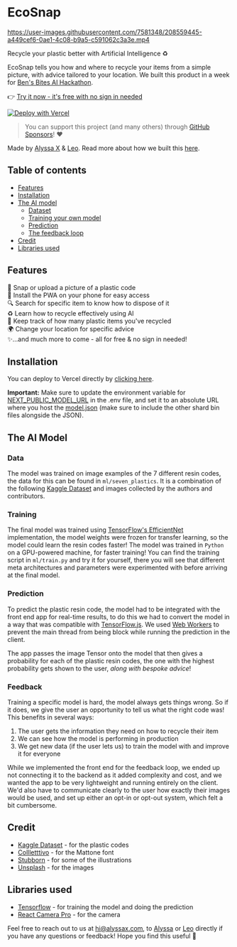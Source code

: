 # EcoSnap


https://user-images.githubusercontent.com/7581348/208559445-a449cef6-0ae1-4c08-b9a5-c591062c3a3e.mp4


Recycle your plastic better with Artificial Intelligence ♻️

EcoSnap tells you how and where to recycle your items from a simple picture, with advice tailored to your location. We built this product in a week for [Ben's Bites AI Hackathon](https://alyssax.substack.com/p/we-built-an-ai-recycling-app-in-a).

👉 [Try it now - it's free with no sign in needed](https://ecosnap.vercel.app)

[![Deploy with Vercel](https://vercel.com/button)](https://vercel.com/new/clone?repository-url=https://github.com/alyssaxuu/ecosnap)

> You can support this project (and many others) through [GitHub Sponsors](https://github.com/sponsors/alyssaxuu)! ❤️

Made by [Alyssa X](https://twitter.com/alyssaxuu) & [Leo](https://www.linkedin.com/in/leonorfurtado/). Read more about how we built this [here](https://alyssax.substack.com/p/we-built-an-ai-recycling-app-in-a).

## Table of contents

- [Features](#features)
- [Installation](#installation)
- [The AI model](#the-ai-model)
	- [Dataset](#data)
	- [Training your own model](#training)
	- [Prediction](#prediction)
    - [The feedback loop](#feedback)
- [Credit](#credit)
- [Libraries used](#libraries-used)

## Features

📸 Snap or upload a picture of a plastic code<br>
📱 Install the PWA on your phone for easy access<br>
🔍 Search for specific item to know how to dispose of it<br>
♻️ Learn how to recycle effectively using AI<br>
🥤 Keep track of how many plastic items you've recycled<br>
🌍 Change your location for specific advice<br>
✨...and much more to come - all for free & no sign in needed!

## Installation
You can deploy to Vercel directly by [clicking here](https://vercel.com/new/clone?repository-url=https://github.com/alyssaxuu/ecosnap). 

**Important:** Make sure to update the environment variable for [NEXT_PUBLIC_MODEL_URL](https://github.com/alyssaxuu/ecosnap/blob/a9c7e7e1ec19f106db69abd6d66be558bd21445a/.env#L16) in the .env file, and set it to an absolute URL where you host the [model.json](https://github.com/alyssaxuu/ecosnap/tree/main/ml/models/efficient_net/10/predict) (make sure to include the other shard bin files alongside the JSON).


## The AI Model

### Data

The model was trained on image examples of the 7 different resin codes, the data for this can be found in `ml/seven_plastics`. It is a combination of the following [Kaggle Dataset](https://www.kaggle.com/datasets/piaoya/plastic-recycling-codes) and images collected by the authors and contributors.

### Training

The final model was trained using [TensorFlow's EfficientNet](https://www.tensorflow.org/api_docs/python/tf/keras/applications/efficientnet_v2/EfficientNetV2B0) implementation, the model weights were frozen for transfer learning, so the model could learn the resin codes faster! The model was trained in `Python` on a GPU-powered machine, for faster training! You can find the training script in `ml/train.py` and try it for yourself, there you will see that different meta architectures and parameters were experimented with before arriving at the final model.

### Prediction

To predict the plastic resin code, the model had to be integrated with the front end app for real-time results, to do this we had to convert the model in a way that was compatible with [TensorFlow.js](https://www.tensorflow.org/js). We used [Web Workers](https://github.com/alyssaxuu/ecosnap/blob/main/components/Worker.js) to prevent the main thread from being block while running the prediction in the client.

The app passes the image Tensor onto the model that then gives a probability for each of the plastic resin codes, the one with the highest probability gets shown to the user, *along with bespoke advice*!

### Feedback

Training a specific model is hard, the model always gets things wrong. So if it does, we give the user an opportunity to tell us what the right code was! This benefits in several ways:

1. The user gets the information they need on how to recycle their item
2. We can see how the model is performing in production
3. We get new data (if the user lets us) to train the model with and improve it for everyone

While we implemented the front end for the feedback loop, we ended up not connecting it to the backend as it added complexity and cost, and we wanted the app to be very lightweight and running entirely on the client. We'd also have to communicate clearly to the user how exactly their images would be used, and set up either an opt-in or opt-out system, which felt a bit cumbersome.

## Credit
- [Kaggle Dataset](https://www.kaggle.com/datasets/piaoya/plastic-recycling-codes) - for the plastic codes
- [Collletttivo](http://collletttivo.it/) - for the Mattone font
- [Stubborn](https://stubborn.fun/) - for some of the illustrations
- [Unsplash](https://unsplash.com/) - for the images

## Libraries used
- [Tensorflow](https://www.tensorflow.org/) - for training the model and doing the prediction
- [React Camera Pro](https://github.com/purple-technology/react-camera-pro) - for the camera


Feel free to reach out to us at hi@alyssax.com, to [Alyssa](https://twitter.com/alyssaxuu) or [Leo](https://www.linkedin.com/in/leonorfurtado/) directly if you have any questions or feedback! Hope you find this useful 💜

